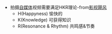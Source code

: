 - 拍摄[自媒体](<自媒体.md>)视频需要满足HKR理论-from[影视飓风](<影视飓风.md>)
    - H(Happyness) 愉快的
    - K(Knowledge) 可获得知识
    - R(Resonance & Rhythm) 共鸣感&节奏
